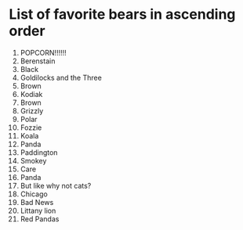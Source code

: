 # List of favorite bears in ascending order

1. POPCORN!!!!!!
1. Berenstain
1. Black
1. Goldilocks and the Three
1. Brown
1. Kodiak
1. Brown
1. Grizzly
1. Polar
1. Fozzie
1. Koala
1. Panda
1. Paddington
1. Smokey
1. Care
1. Panda
1. But like why not cats?
1. Chicago
1. Bad News
1. Littany lion
1. Red Pandas
